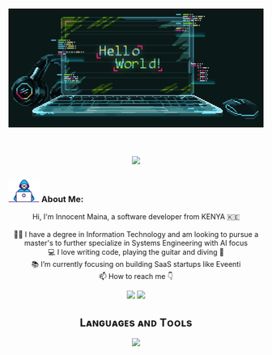 <!-- ---------------------------------------------- -->
<!-- Hello World Image -->
<!-- ---------------------------------------------- -->
<h1 align="center">
  <a href="https://git.io/typing-svg">
    <img src="./images/hello-world.gif">
  </a>
</h1>

<!-- ---------------------------------------------- -->
<!-- Typing effect -->
<!-- ---------------------------------------------- -->


<h1 align="center">
  <a href="https://git.io/typing-svg">
    <img src="https://readme-typing-svg.herokuapp.com/?lines=const+name+=+Innocent+Maina+GPA;Nice+to+meet+you+%F0%9F%91%8B&center=true&size=30">
  </a>
</h1>

<!-- ---------------------------------------------- -->
<!-- About Me & Contact-->
<!-- ---------------------------------------------- -->
### <img src="./images/Developer.gif" alt="developer gif"  height="45px"> About Me:

<p align="center">
  Hi, I'm Innocent Maina, a software developer from KENYA 🇰🇪
  <br>
  <br>
  👨‍🎓 I have a degree in Information Technology and am looking to pursue a master's to further specialize in Systems Engineering with AI focus
  <br>
  💻 I love writing code, playing the guitar and diving 🥽
  <br>
  📚 I’m currently focusing on building SaaS startups like Eveenti
  <br>
  📫 How to reach me 👇
</p>
<p align="center"> <a href="https://www.linkedin.com/in/innocentwahome/"><img src="https://img.shields.io/badge/linkedin-%230077B5.svg?&style=for-the-badge&logo=linkedin&logoColor=white" height=23></a> <a href="mailto:innocentwahome@gmail.com"><img src="https://img.shields.io/badge/Gmail-D14836?style=for-the-badge&logo=gmail&logoColor=white" height=23></a>


<!-- ---------------------------------------------- -->
<!-- Skills -->
<!-- ---------------------------------------------- -->
<h2 align="center">Lᴀɴɢᴜᴀɢᴇs ᴀɴᴅ Tᴏᴏʟs</h2>
<p align="center">
<img width="600px"  src="https://skillicons.dev/icons?i=py,sklearn,pytorch,tensorflow,opencv,fastapi,flask,mysql,mongo,sqlite,html,css,js,react,cs,dotnet,cpp,matlab,md,git,vscode,docker,postman,linux,&perline=12"  />
</p>



<!-- <div align="center">

**Currently working with:**
<a href="https://en.wikipedia.org/wiki/JavaScript" title="JavaScript"><img src="icons/javascript.png" /></a>
<a href="https://github.com/" title="GitHub"><img src="icons/github.png" /></a>
<a href="https://git-scm.com/" title="Git"><img src="icons/git.png" /></a>
<a href="https://reactjs.org/" title="React"><img src="icons/react.png" /></a>
<a href="https://flutter.dev/" title="Flutter"><img src="icons/flutter.png" /></a>
<a href="https://www.typescriptlang.org/" title="TypeScript"><img src="icons/typescript.png" /></a>
<a href="https://www.mysql.com/" title="MySQL"><img src="icons/mysql.png" /></a>
<a href="https://mariadb.org/" title="MariaDB"><img src="icons/mariadb.png" /></a>
<a href="https://code.visualstudio.com/" title="Visual Studio Code"><img src="icons/vscode.png" /></a>

**Learning:**
<a href="https://angular.io/" title="Angular"><img src="icons/angular.png" /></a>
<a href="https://golang.org/" title="Golang"><img src="icons/golang.png" /></a>
<a href="https://www.rust-lang.org/" title="Rust"><img src="icons/rust.png" /></a>
<a href="https://dart.dev/" title="Dart"><img src="icons/dartlang.png" /></a>

**Previously worked with:**
<a href="https://getcomposer.org/" title="Composer"><img src="icons/composer.png" /></a>
<a href="https://www.docker.com/" title="Docker"><img src="icons/docker.png" /></a>
<a href="https://www.python.org/" title="Python"><img src="icons/python.png" /></a>
<a href="https://www.php.net/" title="PHP"><img src="icons/php.png" /></a>
<a href="https://www.jetbrains.com/phpstorm/" title="PHPStorm"><img src="icons/phpstorm.png" /></a>
<a href="https://laravel.com/" title="Laravel"><img src="icons/laravel.png" /></a>
<a href="https://wordpress.org/" title="WordPress"><img src="icons/wordpress.png" /></a>
</div> -->
